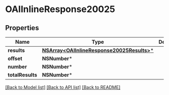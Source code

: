 # OAIInlineResponse20025

## Properties
Name | Type | Description | Notes
------------ | ------------- | ------------- | -------------
**results** | [**NSArray&lt;OAIInlineResponse20025Results&gt;***](OAIInlineResponse20025Results.md) |  | 
**offset** | **NSNumber*** |  | 
**number** | **NSNumber*** |  | 
**totalResults** | **NSNumber*** |  | 

[[Back to Model list]](../README.md#documentation-for-models) [[Back to API list]](../README.md#documentation-for-api-endpoints) [[Back to README]](../README.md)



